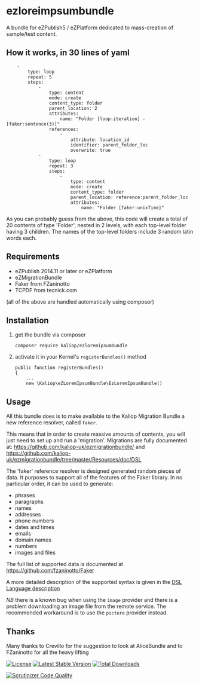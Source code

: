 ezloreimpsumbundle
======================

A bundle for eZPublish5 / eZPlatform dedicated to mass-creation of sample/test content.


## How it works, in 30 lines of yaml

        -
            type: loop
            repeat: 5
            steps:
                -
                    type: content
                    mode: create
                    content_type: folder
                    parent_location: 2
                    attributes:
                        name: "Folder [loop:iteration] - [faker:sentence(3)]"
                    references:
                        -
                            attribute: location_id
                            identifier: parent_folder_loc
                            overwrite: true
                -
                    type: loop
                    repeat: 3
                    steps:
                        -
                            type: content
                            mode: create
                            content_type: folder
                            parent_location: reference:parent_folder_loc
                            attributes:
                                name: "Folder [faker:unixTime]"
 
As you can probably guess from the above, this code will create a total of 20 contents of type 'Folder', nested in 2
levels, with each top-level folder having 3 children. The names of the top-level folders include 3 random latin words
each.


## Requirements

* eZPublish 2014.11 or later or eZPlatform
* eZMigrationBundle
* Faker from FZaninotto
* TCPDF from tecnick.com

(all of the above are handled automatically using composer)


## Installation

1. get the bundle via composer

    ```
    composer require kaliop/ezloremipsumbundle
    ```

2. activate it in your Kernel's `registerBundles()` method

    ```
    public function registerBundles()
    {
        ...
        new \Kaliop\eZLoremIpsumBundle\EzLoremIpsumBundle()
    ```

## Usage

All this bundle does is to make available to the Kaliop Migration Bundle a new reference resolver, called `faker`.

This means that in order to create massive amounts of contents, you will just need to set up and run a 'migration'.
Migrations are fully documented at: https://github.com/kaliop-uk/ezmigrationbundle/ and
https://github.com/kaliop-uk/ezmigrationbundle/tree/master/Resources/doc/DSL

The 'faker' reference resolver is designed generated random pieces of data. It purposes to  support all of the features
of the Faker library. In no particular order, it can be used to generate:
- phrases
- paragraphs
- names
- addresses
- phone numbers
- dates and times
- emails
- domain names
- numbers
- images and files

The full list of supported data is documented at https://github.com/fzaninotto/Faker

A more detailed description of the supported syntax is given in the [DSL Language description](Resources/doc/DSL/Faker.md)

*NB* there is a known bug when using the `image` provider and there is a problem downloading an image file from the
remote service. The recommended workaround is to use the `picture` provider instead.

## Thanks

Many thanks to Crevillo for the suggestion to look at AliceBundle and to FZaninotto for all the heavy lifting

[![License](https://poser.pugx.org/kaliop/ezloremipsumbundle/license)](https://packagist.org/packages/kaliop/ezloremipsumbundle)
[![Latest Stable Version](https://poser.pugx.org/kaliop/ezloremipsumbundle/v/stable)](https://packagist.org/packages/kaliop/ezloremipsumbundle)
[![Total Downloads](https://poser.pugx.org/kaliop/ezloremipsumbundle/downloads)](https://packagist.org/packages/kaliop/ezloremipsumbundle)

[![Scrutinizer Code Quality](https://scrutinizer-ci.com/g/kaliop-uk/ezloremipsumbundle/badges/quality-score.png?b=master)](https://scrutinizer-ci.com/g/kaliop-uk/ezloremipsumbundle/?branch=master)
